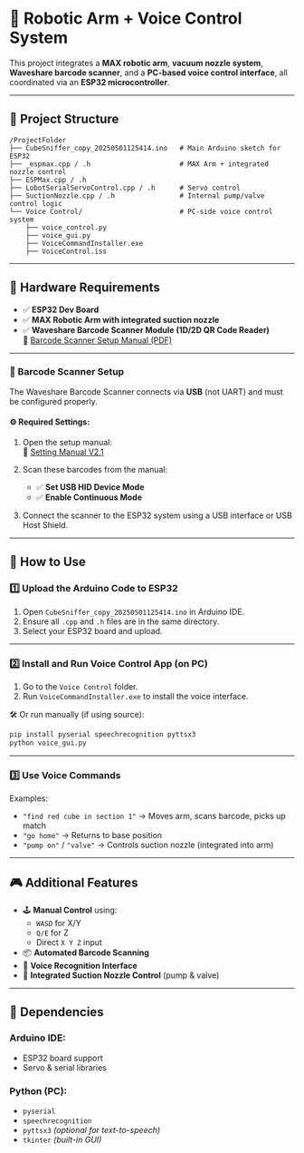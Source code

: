 
# 🦾 Robotic Arm + Voice Control System

This project integrates a **MAX robotic arm**, **vacuum nozzle system**, **Waveshare barcode scanner**, and a **PC-based voice control interface**, all coordinated via an **ESP32 microcontroller**.

---

## 📁 Project Structure

```
/ProjectFolder
├── CubeSniffer_copy_20250501125414.ino   # Main Arduino sketch for ESP32
├── _espmax.cpp / .h                      # MAX Arm + integrated nozzle control
├── ESPMax.cpp / .h
├── LobotSerialServoControl.cpp / .h      # Servo control
├── SuctionNozzle.cpp / .h                # Internal pump/valve control logic
└── Voice Control/                        # PC-side voice control system
    ├── voice_control.py
    ├── voice_gui.py
    ├── VoiceCommandInstaller.exe
    ├── VoiceControl.iss
```

---

## 🔧 Hardware Requirements

- ✅ **ESP32 Dev Board**
- ✅ **MAX Robotic Arm with integrated suction nozzle**
- ✅ **Waveshare Barcode Scanner Module (1D/2D QR Code Reader)**  
  📎 [Barcode Scanner Setup Manual (PDF)](https://files.waveshare.com/wiki/Barcode-Scanner-Module/Barcode_Scanner_Module_Setting_Manual_V2.1.pdf)

---

### 🧪 Barcode Scanner Setup

The Waveshare Barcode Scanner connects via **USB** (not UART) and must be configured properly.

#### ⚙ Required Settings:

1. Open the setup manual:  
   📄 [Setting Manual V2.1](https://files.waveshare.com/wiki/Barcode-Scanner-Module/Barcode_Scanner_Module_Setting_Manual_V2.1.pdf)

2. Scan these barcodes from the manual:
   - ✅ **Set USB HID Device Mode**
   - ✅ **Enable Continuous Mode**

3. Connect the scanner to the ESP32 system using a USB interface or USB Host Shield.

---

## 🚀 How to Use

### 1️⃣ Upload the Arduino Code to ESP32

1. Open `CubeSniffer_copy_20250501125414.ino` in Arduino IDE.
2. Ensure all `.cpp` and `.h` files are in the same directory.
3. Select your ESP32 board and upload.

---

### 2️⃣ Install and Run Voice Control App (on PC)

1. Go to the `Voice Control` folder.
2. Run `VoiceCommandInstaller.exe` to install the voice interface.

🛠 Or run manually (if using source):
```bash
pip install pyserial speechrecognition pyttsx3
python voice_gui.py
```

---

### 3️⃣ Use Voice Commands

Examples:
- `"find red cube in section 1"` → Moves arm, scans barcode, picks up match
- `"go home"` → Returns to base position
- `"pump on"` / `"valve"` → Controls suction nozzle (integrated into arm)

---

## 🎮 Additional Features

- 🕹 **Manual Control** using:
  - `WASD` for X/Y
  - `Q/E` for Z
  - Direct `X Y Z` input
- 📦 **Automated Barcode Scanning**
- 🧠 **Voice Recognition Interface**
- 🔄 **Integrated Suction Nozzle Control** (pump & valve)

---

## 🧩 Dependencies

### Arduino IDE:
- ESP32 board support
- Servo & serial libraries

### Python (PC):
- `pyserial`
- `speechrecognition`
- `pyttsx3` *(optional for text-to-speech)*
- `tkinter` *(built-in GUI)*
